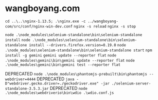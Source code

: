 wangboyang.com
==============

`cd ..\..\nginx-1.13.5; .\nginx.exe -c ../wangboyang-com/src/conf/nginx-win-dev.conf`
`nginx -s reload`
`nginx -s stop`

`node .\node_modules\selenium-standalone\bin\selenium-standalone install`
`node .\node_modules\selenium-standalone\bin\selenium-standalone install --drivers.firefox.version=0.19.0`
`node .\node_modules\selenium-standalone\bin\selenium-standalone start`
`npm install -g gemini`
`gemini update --reporter flat`
`node .\node_modules\gemini\bin\gemini update --reporter flat`
`node .\node_modules\gemini\bin\gemini test --reporter flat`

DEPRECATED `node .\node_modules\phantomjs-prebuilt\bin\phantomjs --webdriver=4444`
DEPRECATED `java -D"webdriver.gecko.driver=./geckodriver.exe" -jar ./selenium-server-standalone-3.5.3.jar`
DEPRECATED `node .\node_modules\webdriverio\bin\wdio .\wdio.conf.js`